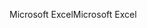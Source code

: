 <span data-ttu-id="5960c-101">Microsoft Excel</span><span class="sxs-lookup"><span data-stu-id="5960c-101">Microsoft Excel</span></span>